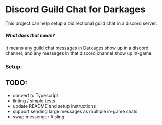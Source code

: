 # Discord Guild Chat for Darkages

This project can help setup a bidirectional guild chat in a discord server.

##### What does that mean?

It means any guild chat messages in Darkages show up in a discord channel, and any messages in that discord channel show up in-game.

### Setup:

## TODO:
- convert to Typescript
- linting / simple tests
- update README and setup instructions
- support sending large messages as multiple in-game chats
- swap messenger Aisling
